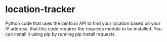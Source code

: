 # location-tracker
Python code that uses the ipinfo.io API to find your location based on your IP address.  that this code requires the requests module to be installed. You can install it using pip by running pip install requests. 
